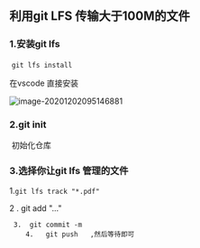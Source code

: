 ﻿## 利用git LFS 传输大于100M的文件

### 1.安装git lfs

​	`git lfs install`

在vscode 直接安装

![image-20201202095146881](https://img2020.cnblogs.com/blog/1686010/202012/1686010-20201213144411883-1406378607.png)

### 2.git init 

​	初始化仓库

### 3.选择你让git lfs 管理的文件

   1.`git lfs track "*.pdf"`

   2 . git add "..."

     3.  git commit -m
        4.   git push   ,然后等待即可